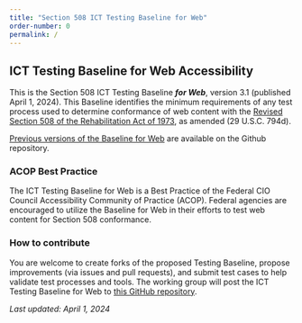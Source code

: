 ```yaml
---
title: "Section 508 ICT Testing Baseline for Web"
order-number: 0
permalink: /
---
```

## ICT Testing Baseline for Web Accessibility

This is the Section 508 ICT Testing Baseline ***for Web***, version 3.1 (published April 1, 2024). This Baseline identifies the minimum requirements of any test process used to determine conformance of web content with the [Revised Section 508 of the Rehabilitation Act of 1973](https://www.access-board.gov/ict), as amended (29 U.S.C. 794d).

[Previous versions of the Baseline for Web](https://github.com/atbcb/ICTTestingBaseline/releases) are available on the Github repository.

### ACOP Best Practice
The ICT Testing Baseline for Web is a Best Practice of the Federal CIO Council Accessibility Community of Practice (ACOP). Federal agencies are encouraged to utilize the Baseline for Web in their efforts to test web content for Section 508 conformance.

### How to contribute
You are welcome to create forks of the proposed Testing Baseline, propose improvements (via issues and pull requests), and submit test cases to help validate test processes and tools. The working group will post the ICT Testing Baseline for Web to [this GitHub repository](https://github.com/atbcb/ICTTestingBaseline).  



*Last updated: April 1, 2024*
